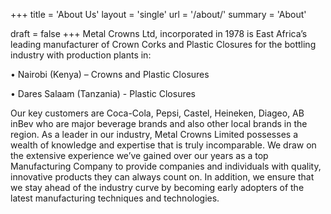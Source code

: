+++
title = 'About Us'
layout = 'single'
url = '/about/'
summary = 'About'

draft = false
+++
Metal Crowns Ltd, incorporated in 1978 is East Africa’s leading manufacturer of Crown Corks and Plastic Closures for the bottling industry with production plants in: 

• Nairobi (Kenya) – Crowns and Plastic Closures 

• Dares Salaam (Tanzania) - Plastic Closures 

Our key customers are Coca-Cola, Pepsi, Castel, Heineken, Diageo, AB inBev who are major beverage brands and also other local brands in the region. 
As a leader in our industry, Metal Crowns Limited possesses a wealth of knowledge and expertise that is truly incomparable. 
We draw on the extensive experience we’ve gained over our years as a top Manufacturing Company to provide companies and individuals with quality, innovative products they can always count on.
In addition, we ensure that we stay ahead of the industry curve by becoming early adopters of the latest manufacturing techniques and technologies.